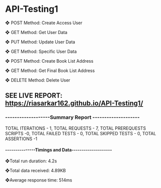 # API-Testing1

❖ POST Method: Create Access User

❖ GET Method: Get User Data

❖ PUT Method: Update User Data

❖ GET Method: Specific User Data

❖ POST Method: Create Book List Address

❖ GET Method: Get Final Book List Address

❖ DELETE Method: Delete User

## SEE LIVE REPORT: https://riasarkar162.github.io/API-Testing1/
 
### -------------------Summary Report --------------------
TOTAL ITERATIONS - 1, TOTAL REQUESTS - 7, TOTAL PREREQUESTS SCRIPTS -0, TOTAL FAILED TESTS - 0, TOTAL SKIPPED TESTS - 0, TOTAL ASSERTIONS -1

#### ---------------Timings and Data--------------------
❖Total run duration: 4.2s

 ❖Total data received: 4.89KB
 
 ❖Average response time: 514ms
